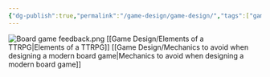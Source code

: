 ```yaml
---
{"dg-publish":true,"permalink":"/game-design/game-design/","tags":["game-design"],"noteIcon":1}
---
```


![Board game feedback.png](/img/user/img/img_misc/Board%20game%20feedback.png)
[[Game Design/Elements of a TTRPG\|Elements of a TTRPG]]
[[Game Design/Mechanics to avoid when designing a modern board game\|Mechanics to avoid when designing a modern board game]]